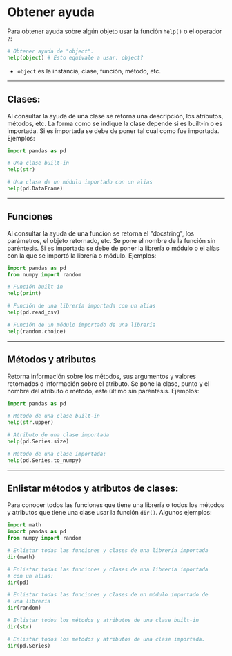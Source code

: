 # Obtener ayuda

Para obtener ayuda sobre algún objeto usar la función `help()` o el operador `?`:
```python
# Obtener ayuda de "object".
help(object) # Esto equivale a usar: object?
```
- `object` es la instancia, clase, función, método, etc.

---
## Clases:

Al consultar la ayuda de una clase se retorna una descripción, los atributos, métodos, etc. La forma como se indique la clase depende si es built-in o es importada. Si es importada se debe de poner tal cual como fue importada. Ejemplos:

```python
import pandas as pd

# Una clase built-in
help(str)

# Una clase de un módulo importado con un alias
help(pd.DataFrame)
```

---
## Funciones

Al consultar la ayuda de una función se retorna el "docstring", los parámetros, el objeto retornado, etc. Se pone el nombre de la función sin paréntesis. Si es importada se debe de poner la librería o módulo o el alías con la que se importó la librería o módulo. Ejemplos:

```python
import pandas as pd
from numpy import random

# Función built-in
help(print)

# Función de una librería importada con un alias
help(pd.read_csv)

# Función de un módulo importado de una librería
help(random.choice)
```

---
## Métodos y atributos

Retorna información sobre los métodos, sus argumentos y valores retornados o información sobre el atributo. Se pone la clase, punto y el nombre del atributo o método, este último sin paréntesis. Ejemplos:

```python
import pandas as pd

# Método de una clase built-in
help(str.upper)

# Atributo de una clase importada
help(pd.Series.size)

# Método de una clase importada:
help(pd.Series.to_numpy)
```

---
## Enlistar métodos y atributos de clases:

Para conocer todos las funciones que tiene una librería o todos los métodos y atributos que tiene una clase usar la función `dir()`. Algunos ejemplos:
```python
import math
import pandas as pd
from numpy import random

# Enlistar todas las funciones y clases de una librería importada
dir(math)

# Enlistar todas las funciones y clases de una librería importada 
# con un alias:
dir(pd)

# Enlistar todas las funciones y clases de un módulo importado de 
# una librería
dir(random)

# Enlistar todos los métodos y atributos de una clase built-in
dir(str)

# Enlistar todos los métodos y atributos de una clase importada.
dir(pd.Series)
```
